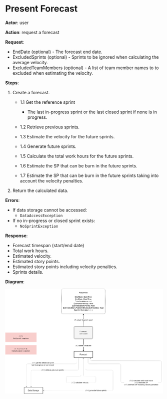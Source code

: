 # Present Forecast

**Actor**: user

**Action**: request a forecast

**Request**:

- EndDate (optional) - The forecast end date.
- ExcludedSprints (optional) - Sprints to be ignored when calculating the average velocity.
- ExcludedTeamMembers (optional) - A list of team member names to to excluded when estimating the velocity.

**Steps**:

1. Create a forecast.

   - 1.1 Get the reference sprint
     - The last in-progress sprint or the last closed sprint if none is in progress.

   - 1.2 Retrieve previous sprints.
   - 1.3 Estimate the velocity for the future sprints.
   - 1.4 Generate future sprints.
   - 1.5 Calculate the total work hours for the future sprints.
   - 1.6 Estimate the SP that can be burn in the future sprints.
   - 1.7 Estimate the SP that can be burn in the future sprints taking into account the velocity penalties.

2. Return the calculated data.

**Errors**:

- If data storage cannot be accessed:
  - `DataAccessException`
- If no in-progress or closed sprint exists:
  - `NoSprintException`
  


**Response**:

- Forecast timespan (start/end date)
- Total work hours.
- Estimated velocity.
- Estimated story points.
- Estimated story points including velocity penalties.
- Sprints details.

**Diagram**:

![Diagram](present-forecast.drawio.png)